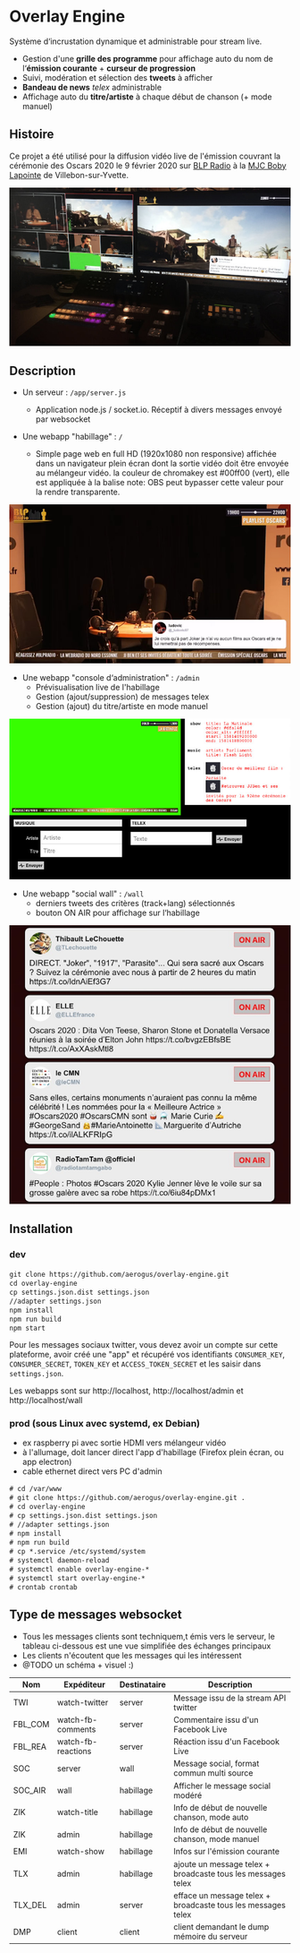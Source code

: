 # Overlay Engine

Système d‘incrustation dynamique et administrable pour stream live.

* Gestion d'une **grille des programme** pour affichage auto du nom de l‘**émission courante** + **curseur de progression**
* Suivi, modération et sélection des **tweets** à afficher
* **Bandeau de news** *telex* administrable
* Affichage auto du **titre/artiste** à chaque début de chanson (+ mode manuel)

## Histoire

Ce projet a été utilisé pour la diffusion vidéo live de l'émission couvrant la cérémonie des Oscars 2020 le 9 février 2020
sur [BLP Radio](http://www.blpradio.fr) à la [MJC Boby Lapointe](http://www.mjcvillebon.org) de Villebon-sur-Yvette.

![Incrustation de l'habillage dans le mélange vidéo](/doc/live.jpg)

## Description

* Un serveur : `/app/server.js`
  * Application node.js / socket.io. Réceptif à divers messages envoyé par websocket

* Une webapp "habillage" : `/`
  * Simple page web en full HD (1920x1080 non responsive) affichée dans un navigateur plein écran dont la sortie vidéo
  doit être envoyée au mélangeur vidéo.
  la couleur de chromakey est #00ff00 (vert), elle est appliquée à la balise <body>
  note: OBS peut bypasser cette valeur pour la rendre transparente.

![Habillage](/doc/habillage.jpg)

* Une webapp "console d‘administration" : `/admin`
  * Prévisualisation live de l'habillage
  * Gestion (ajout/suppression) de messages telex
  * Gestion (ajout) du titre/artiste en mode manuel

![Administration](/doc/admin.jpg)

* Une webapp "social wall" : `/wall`
  * derniers tweets des critères (track+lang) sélectionnés 
  * bouton ON AIR pour affichage sur l‘habillage

![Social Wall](/doc/wall.jpg)

## Installation

### dev

```
git clone https://github.com/aerogus/overlay-engine.git
cd overlay-engine
cp settings.json.dist settings.json
//adapter settings.json
npm install
npm run build
npm start
```

Pour les messages sociaux twitter, vous devez avoir un compte sur cette plateforme, avoir créé une "app"
et récupéré vos identifiants `CONSUMER_KEY`, `CONSUMER_SECRET`, `TOKEN_KEY` et `ACCESS_TOKEN_SECRET` et les saisir dans `settings.json`.

Les webapps sont sur http://localhost, http://localhost/admin et http://localhost/wall

### prod (sous Linux avec systemd, ex Debian)

- ex raspberry pi avec sortie HDMI vers mélangeur vidéo
- à l'allumage, doit lancer direct l'app d'habillage (Firefox plein écran, ou app electron)
- cable ethernet direct vers PC d'admin

```
# cd /var/www
# git clone https://github.com/aerogus/overlay-engine.git .
# cd overlay-engine
# cp settings.json.dist settings.json
# //adapter settings.json
# npm install
# npm run build
# cp *.service /etc/systemd/system
# systemctl daemon-reload
# systemctl enable overlay-engine-*
# systemctl start overlay-engine-*
# crontab crontab
```

## Type de messages websocket

* Tous les messages clients sont techniquem,t émis vers le serveur, le tableau ci-dessous est une vue simplifiée
des échanges principaux
* Les clients n'écoutent que les messages qui les intéressent
* @TODO un schéma + visuel :)

Nom     | Expéditeur         | Destinataire | Description
------- | ------------------ | ------------ | -----------
TWI     | watch-twitter      | server       | Message issu de la stream API twitter
FBL_COM | watch-fb-comments  | server       | Commentaire issu d'un Facebook Live
FBL_REA | watch-fb-reactions | server       | Réaction issu d'un Facebook Live
SOC     | server             | wall         | Message social, format commun multi source
SOC_AIR | wall               | habillage    | Afficher le message social modéré
ZIK     | watch-title        | habillage    | Info de début de nouvelle chanson, mode auto
ZIK     | admin              | habillage    | Info de début de nouvelle chanson, mode manuel
EMI     | watch-show         | habillage    | Infos sur l'émission courante
TLX     | admin              | habillage    | ajoute un message telex + broadcaste tous les messages telex
TLX_DEL | admin              | server       | efface un message telex + broadcaste tous les messages telex
DMP     | client             | client       | client demandant le dump mémoire du serveur

